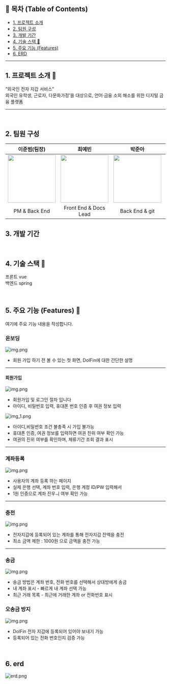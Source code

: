 ## 📝 목차 (Table of Contents)

- [1. 프로젝트 소개](#1-프로젝트-소개-)
- [2. 팀원 구성](#2-팀원-구성)
- [3. 개발 기간](#3-개발-기간)
- [4. 기술 스택 🚀](#4-기술-스택-)
- [5. 주요 기능 (Features)](#5-주요-기능-features-)
- [6. ERD](#6-erd)

---

## 1. 프로젝트 소개 📄
“외국인 전자 지갑 서비스”
<br/>
외국인 유학생, 근로자, 다문화가정’을 대상으로,
언어·금융 소외 해소를 위한 디지털 금융 플랫폼


--- 
<br/>

## 2. 팀원 구성
|               이준범(팀장)               |                 최예빈                 | 박준아 | 김호진 | 유예원 |
|:-----------------------------------:|:-----------------------------------:| :---: | :---: | :---: |
| <img src="avatar1.png" width="150"> | <img src="avatar2.png" width="150"> | <img src="avatar3.png" width="150"> | <img src="avatar4.png" width="150"> | <img src="avatar5.png" width="150"> |
|            PM & Back End            |        Front End & Docs Lead        | Back End & git | Back End | Front End & UI/UX |


## 3. 개발 기간

<br/>

## 4. 기술 스택 🚀
프론트 vue
<br/>
백엔드 spring

<br/>

## 5. 주요 기능 (Features) 🔎
여기에 주요 기능 내용을 작성합니다.

### 온보딩
![img.png](service_1.png)
- 회원 가입 하기 전 볼 수 있는 첫 화면, DolFin에 대한 간단한 설명

---
#### 회원가입
![img.png](service_2.png)
- 회원가입 및 로그인 절차 입니다
- 아이디, 비밀번호 입력, 휴대폰 번호 인증 후 여권 정보 입력

![img_1.png](service_3.png)
- 아이디,비밀번호 조건 불총족 시 가입 불가능
- 휴대폰 인증, 여권 정보를 입력하면 여권 진위 여부 확인 가능
- 여권의 진위 여부를 확인하며, 체류기간 조회 결과 표시

---

### 계좌등록
![img.png](service_4.png)
- 사용자의 계좌 등록 하는 페이지
- 실제 은행 선택, 계좌 번호 입력, 은행 계정 ID/PW 입력해서
- 1원 인증으로 계좌 진우ㅢ 여부 확인 가능

---

### 충전
![img.png](service_5.png)
- 전자지갑에 등록되어 있는 계좌를 통해 전자지갑 잔액을 충전
- 최소 금액 제한 : 1000원 으로 금액을 충전 가능

---

### 송금
![img.png](service_6.png)
- 송금 방법은 계좌 번호, 전화 번호를 선택해서 상대방에게 송금
- 내 계좌 표시 - 빠르게 내 계좌 선택 가능
- 최근 거래 목록 - 최근에 거래한 계좌 or 전화번호 표시

### 오송금 방지
![img.png](service_7.png)
- DolFin 전자 지갑에 등록되어 있어야 보내기 가능
- 등록되어 있는 전화 번호인지 검증 가능
<br/>



## 6. erd
![erd.png](erd.png)
